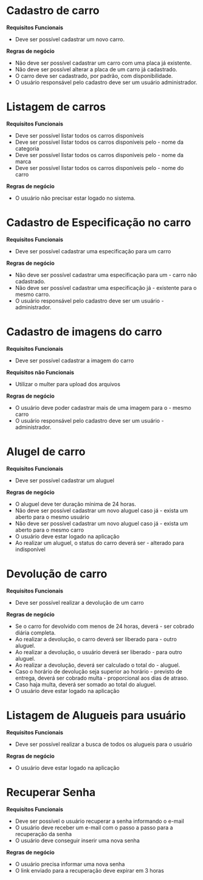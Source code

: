 # Cadastro de carro

**Requisitos Funcionais**
- Deve ser possível cadastrar um novo carro.


**Regras de negócio** 
- Não deve ser possível cadastrar um carro com uma placa já existente.
- Não deve ser possível alterar a placa de um carro já cadastrado.
- O carro deve ser cadastrado, por padrão, com disponibilidade.
- O usuário responsável pelo cadastro deve ser um usuário administrador.

# Listagem de carros

**Requisitos Funcionais** 
- Deve ser possível listar todos os carros disponíveis
- Deve ser possível listar todos os carros disponíveis pelo - nome da categoria
- Deve ser possível listar todos os carros disponíveis pelo - nome da marca
- Deve ser possível listar todos os carros disponíveis pelo - nome do carro

**Regras de negócio**
- O usuário não precisar estar logado no sistema.


# Cadastro de Especificação no carro

**Requisitos Funcionais**
- Deve ser possível cadastrar uma especificação para um carro


**Regras de negócio**
- Não deve ser possível cadastrar uma especificação para um - carro não cadastrado.
- Não deve ser possível cadastrar uma especificação já - existente para o mesmo carro.
- O usuário responsável pelo cadastro deve ser um usuário - administrador.


# Cadastro de imagens do carro

**Requisitos Funcionais**
- Deve ser possível cadastrar a imagem do carro

**Requisitos não Funcionais**
- Utilizar o multer para upload dos arquivos

**Regras de negócio**
- O usuário deve poder cadastrar mais de uma imagem para o - mesmo carro
- O usuário responsável pelo cadastro deve ser um usuário - administrador.


# Alugel de carro

**Requisitos Funcionais**
- Deve ser possível cadastrar um aluguel


**Regras de negócio**
- O aluguel deve ter duração mínima de 24 horas.
- Não deve ser possível cadastrar um novo aluguel caso já - exista um aberto para o mesmo usuário
- Não deve ser possível cadastrar um novo aluguel caso já - exista um aberto para o mesmo carro
- O usuário deve estar logado na aplicação
- Ao realizar um aluguel, o status do carro deverá ser - alterado para indisponível


# Devolução de carro 

**Requisitos Funcionais**
- Deve ser possível realizar a devolução de um carro

**Regras de negócio**
- Se o carro for devolvido com menos de 24 horas, deverá - ser cobrado diária completa.
- Ao realizar a devolução, o carro deverá ser liberado para - outro aluguel.
- Ao realizar a devolução, o usuário deverá ser liberado - para outro aluguel.
- Ao realizar a devolução, deverá ser calculado o total do - aluguel. 
- Caso o horário de devolução seja superior ao horário - previsto de entrega, deverá ser cobrado multa - proporcional aos dias de atraso.
- Caso haja multa, deverá ser somado ao total do aluguel.
- O usuário deve estar logado na aplicação


# Listagem de Alugueis para usuário

**Requisitos Funcionais**
- Deve ser possível realizar a busca de todos os alugueis para o usuário

**Regras de negócio**
- O usuário deve estar logado na aplicação


# Recuperar Senha

**Requisitos Funcionais**
- Deve ser possível o usuário recuperar a senha informando o e-mail
- O usuário deve receber um e-mail com o passo a passo para a recuperação da senha
- O usuário deve conseguir inserir uma nova senha

**Regras de negócio**
- O usuário precisa informar uma nova senha
- O link enviado para a recuperação deve expirar em 3 horas
